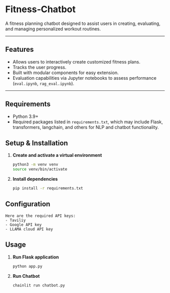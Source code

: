 # Fitness‑Chatbot

A fitness planning chatbot designed to assist users in creating, evaluating, and managing personalized workout routines.

---

## Features

- Allows users to interactively create customized fitness plans.
- Tracks the user progress.
- Built with modular components for easy extension.
- Evaluation capabilities via Jupyter notebooks to assess performance (`eval.ipynb`, `rag_eval.ipynb`).

---

## Requirements

- Python 3.9+  
- Required packages listed in `requirements.txt`, which may include Flask, transformers, langchain, and others for NLP and chatbot functionality.

## Setup & Installation


1. **Create and activate a virtual environment**
    ```bash
    python3 -m venv venv
    source venv/bin/activate   
    ```

2. **Install dependencies**
    ```bash
    pip install -r requirements.txt
    ```

## Configuration

    Here are the required API keys:
    - Taviliy 
    - Google API key
    - LLAMA cloud API key 

## Usage

1. **Run Flask application**
    ```bash 
    python app.py
    ```
2. **Run Chatbot**
    ```bash
    chainlit run chatbot.py
    ```


